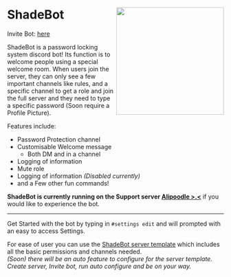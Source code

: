 # ShadeBot <img src="https://alipoodle.moe/i/shadebot.png" align="right" height="250" width="250" />

Invite Bot: [here](https://discordapp.com/oauth2/authorize?client_id=314099620957388801&scope=bot&permissions=268461248)

ShadeBot is a password locking system discord bot! Its function is to welcome people using a special welcome room.
When users join the server, they can only see a few important channels like rules, and a specific channel to get a role and join the full server
and they need to type a specific password (Soon require a Profile Picture).

Features include:
- Password Protection channel
- Customisable Welcome message
	- Both DM and in a channel
- Logging of information
- Mute role
- Logging of information *(Disabled currently)*
- and a Few other fun commands!


**ShadeBot is currently running on the Support server [Alipoodle >.<](https://discord.gg/q7qXQGJ)** if you would like to experience the bot.

---------------


Get Started with the bot by typing in `#settings edit` and will prompted with an easy to access Settings.

For ease of user you can use the [ShadeBot server template](https://discord.new/E6ggEH2BKW6D) which includes all the basic permissions and channels needed.<br>
*(Soon) there will be an auto feature to configure for the server template. Create server, Invite bot, run auto configure and be on your way.*
